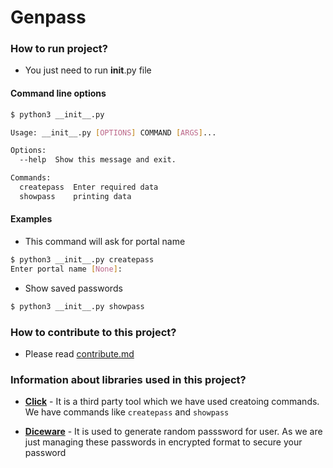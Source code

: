 # Genpass

### How to run project?
* You just need to run __init__.py file 

#### Command line options
```sh 
$ python3 __init__.py

Usage: __init__.py [OPTIONS] COMMAND [ARGS]...

Options:
  --help  Show this message and exit.

Commands:
  createpass  Enter required data
  showpass    printing data

```
#### Examples
* This command will ask for portal name
```sh 
$ python3 __init__.py createpass
Enter portal name [None]: 
```
* Show saved passwords
```sh
$ python3 __init__.py showpass
```

### How to contribute to this project?
* Please read [contribute.md](https://github.com/paint-it/genpass/blob/master/contributing.md)

### Information about libraries used in this project?
* [**Click**](https://pypi.org/project/click/) - It is a third party tool which we have used creatoing commands. We have commands like ```createpass``` and ```showpass```

* [**Diceware**](https://pypi.org/project/diceware/) - It is used to generate random passsword for user. As we are just managing these passwords in encrypted format to secure your password


